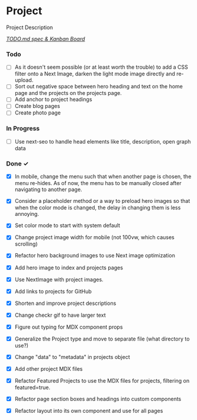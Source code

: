 # Project

Project Description

<em>[TODO.md spec & Kanban Board](https://bit.ly/3fCwKfM)</em>

### Todo

- [ ] As it doesn't seem possible (or at least worth the trouble) to add a CSS filter onto a Next Image, darken the light mode image directly and re-upload.  
- [ ] Sort out negative space between hero heading and text on the home page and the projects on the projects page.  
- [ ] Add anchor to project headings  
- [ ] Create blog pages  
- [ ] Create photo page  

### In Progress

- [ ] Use next-seo to handle head elements like title, description, open graph data  

### Done ✓

- [x] In mobile, change the menu such that when another page is chosen, the menu re-hides. As of now, the menu has to be manually closed after navigating to another page.  
- [x] Consider a placeholder method or a way to preload hero images so that when the color mode is changed, the delay in changing them is less annoying.  
- [x] Set color mode to start with system default  
- [x] Change project image width for mobile (not 100vw, which causes scrolling)  
- [x] Refactor hero background images to use Next image optimization  
- [x] Add hero image to index and projects pages  
- [x] Use NextImage with project images.  
- [x] Add links to projects for GitHub  
- [x] Shorten and improve project descriptions  
- [x] Change checkr gif to have larger text  
- [x] Figure out typing for MDX component props  
- [x] Generalize the Project type and move to separate file (what directory to use?)  
- [x] Change "data" to "metadata" in projects object  
- [x] Add other project MDX files  
- [x] Refactor Featured Projects to use the MDX files for projects, filtering on featured=true.  
- [x] Refactor page section boxes and headings into custom components  
- [x] Refactor layout into its own component and use for all pages  

